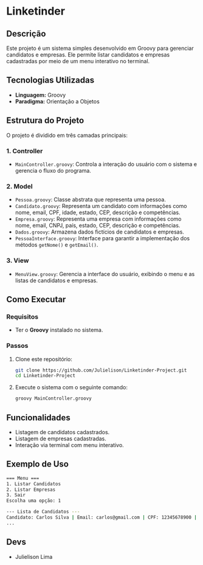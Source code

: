 # Linketinder

## Descrição
Este projeto é um sistema simples desenvolvido em Groovy para gerenciar candidatos e empresas. Ele permite listar candidatos e empresas cadastradas por meio de um menu interativo no terminal.

## Tecnologias Utilizadas
- **Linguagem:** Groovy
- **Paradigma:** Orientação a Objetos

## Estrutura do Projeto
O projeto é dividido em três camadas principais:

### 1. **Controller**
- `MainController.groovy`: Controla a interação do usuário com o sistema e gerencia o fluxo do programa.

### 2. **Model**
- `Pessoa.groovy`: Classe abstrata que representa uma pessoa.
- `Candidato.groovy`: Representa um candidato com informações como nome, email, CPF, idade, estado, CEP, descrição e competências.
- `Empresa.groovy`: Representa uma empresa com informações como nome, email, CNPJ, país, estado, CEP, descrição e competências.
- `Dados.groovy`: Armazena dados fictícios de candidatos e empresas.
- `PessoaInterface.groovy`: Interface para garantir a implementação dos métodos `getNome()` e `getEmail()`.

### 3. **View**
- `MenuView.groovy`: Gerencia a interface do usuário, exibindo o menu e as listas de candidatos e empresas.

## Como Executar
### Requisitos
- Ter o **Groovy** instalado no sistema.

### Passos
1. Clone este repositório:
   ```sh
   git clone https://github.com/Julielison/Linketinder-Project.git
   cd Linketinder-Project
   ```
2. Execute o sistema com o seguinte comando:
   ```sh
   groovy MainController.groovy
   ```

## Funcionalidades
- Listagem de candidatos cadastrados.
- Listagem de empresas cadastradas.
- Interação via terminal com menu interativo.

## Exemplo de Uso
```sh
=== Menu ===
1. Listar Candidatos
2. Listar Empresas
3. Sair
Escolha uma opção: 1

--- Lista de Candidatos ---
Candidato: Carlos Silva | Email: carlos@gmail.com | CPF: 12345678900 | Idade: 30 | Estado: SP | CEP: 01000-000 | Descrição: Desenvolvedor Full Stack | Competências: Java, Spring, Angular
...
```

## Devs
- Julielison Lima
